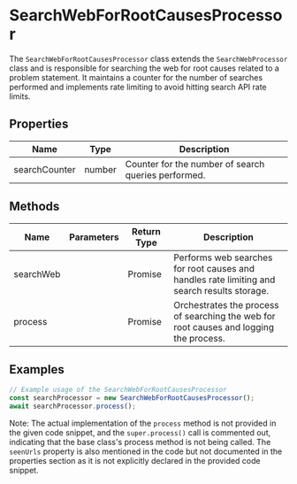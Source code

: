# SearchWebForRootCausesProcessor

The `SearchWebForRootCausesProcessor` class extends the `SearchWebProcessor` class and is responsible for searching the web for root causes related to a problem statement. It maintains a counter for the number of searches performed and implements rate limiting to avoid hitting search API rate limits.

## Properties

| Name            | Type   | Description                                           |
|-----------------|--------|-------------------------------------------------------|
| searchCounter   | number | Counter for the number of search queries performed.   |

## Methods

| Name        | Parameters | Return Type | Description                                                                                   |
|-------------|------------|-------------|-----------------------------------------------------------------------------------------------|
| searchWeb   |            | Promise<void> | Performs web searches for root causes and handles rate limiting and search results storage.   |
| process     |            | Promise<void> | Orchestrates the process of searching the web for root causes and logging the process.        |

## Examples

```typescript
// Example usage of the SearchWebForRootCausesProcessor
const searchProcessor = new SearchWebForRootCausesProcessor();
await searchProcessor.process();
```

Note: The actual implementation of the `process` method is not provided in the given code snippet, and the `super.process()` call is commented out, indicating that the base class's process method is not being called. The `seenUrls` property is also mentioned in the code but not documented in the properties section as it is not explicitly declared in the provided code snippet.